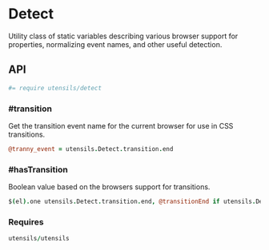# Detect
Utility class of static variables describing various browser support for
properties, normalizing event names, and other useful detection.

## API
```coffee
#= require utensils/detect
```

### #transition
Get the transition event name for the current browser for use in CSS transitions.

```coffee
@tranny_event = utensils.Detect.transition.end
```

### #hasTransition
Boolean value based on the browsers support for transitions.

```coffee
$(el).one utensils.Detect.transition.end, @transitionEnd if utensils.Detect.hasTransition
```

### Requires
```coffee
utensils/utensils
```

